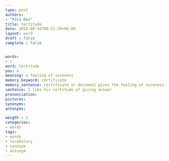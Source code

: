 ```yaml
---
type: post
authors:
- "Polo Dev"
title: Certitude
date: 2018-08-16T00:51:20+06:00
layout: word
draft : false
complete : false


words:
- c
word: Certitude
pos: n
meaning: a feeling of sureness
memory_keyword: certificate
memory_sentence: certificate or document gives the feeling of sureness to the employers.
sentence: I like his certitude of giving answer
pronunciation:
pictures:
synonyms:
antonyms:

weight : 1
categories:
- words
tags:
- words
- vocabulary
- synonym
- antonym
---
```

